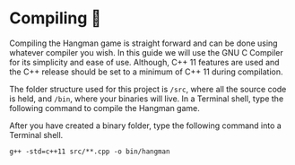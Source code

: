 # Compiling 🔧

Compiling the Hangman game is straight forward and can be done using whatever compiler you wish. In this guide we will use the GNU C Compiler for its simplicity and ease of use. Although, C++ 11 features are used and the C++ release should be set to a minimum of C++ 11 during compilation.

The folder structure used for this project is ``/src``, where all the source code is held, and ``/bin``, where your binaries will live. In a Terminal shell, type the following command to compile the Hangman game.

After you have created a binary folder, type the following command into a Terminal shell.

``g++ -std=c++11 src/**.cpp -o bin/hangman``